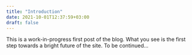 ```yaml
---
title: "Introduction"
date: 2021-10-01T12:37:59+03:00
draft: false
---
```


This is a work-in-progress first post of the blog. What you see is the first step towards a bright future of the site. To be continued...
